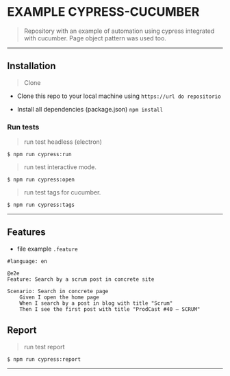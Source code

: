 # EXAMPLE CYPRESS-CUCUMBER 

> Repository with an example of automation using cypress integrated with cucumber. Page object pattern was used too.

---

## Installation

> Clone
- Clone this repo to your local machine using `https://url do repositorio`

- Install all dependencies (package.json)
`npm install`

### Run tests

> run test headless (electron)

```shell
$ npm run cypress:run
```

> run test interactive mode.

```shell
$ npm run cypress:open
```

> run test tags for cucumber.

```shell
$ npm run cypress:tags
```

---

## Features
- file example `.feature`

```gherkin
#language: en

@e2e
Feature: Search by a scrum post in concrete site

Scenario: Search in concrete page
    Given I open the home page
    When I search by a post in blog with title "Scrum"
    Then I see the first post with title "ProdCast #40 – SCRUM"
```

## Report

> run test report

```shell
$ npm run cypress:report
```

---